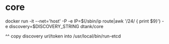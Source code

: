 # core
docker run -it --net='host' -P -e IP=$(/sbin/ip route|awk '/24/ { print  $9}') -e discovery=$DISCOVERY_STRING dtank/core

^^ copy discovery url/token into /usr/local/bin/run-etcd
